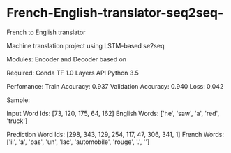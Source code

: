 # French-English-translator-seq2seq-
French to English translator

Machine translation project using LSTM-based se2seq

Modules:
Encoder and Decoder based on 

Required:
Conda
TF 1.0 Layers API
Python 3.5

Perfomance:
Train Accuracy:  0.937
Validation Accuracy:  0.940
Loss:  0.042

Sample:

Input
  Word Ids:      [73, 120, 175, 64, 162]
  English Words: ['he', 'saw', 'a', 'red', 'truck']

Prediction
  Word Ids:      [298, 343, 129, 254, 117, 47, 306, 341, 1]
  French Words: ['il', 'a', 'pas', 'un', 'lac', 'automobile', 'rouge', '.', '<EOS>']
